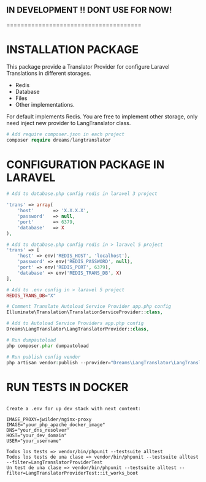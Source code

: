 ## IN DEVELOPMENT !! DONT USE FOR NOW!
======================================


# INSTALLATION PACKAGE

This package provide a Translator Provider for configure Laravel Translations in different storages.

* Redis
* Database
* Files
* Other implementations.

For default implements Redis. You are free to implement other storage, only need inject new provider to LangTranslator class.

```php
# Add require composer.json in each project
composer require dreams/langtranslator
```

# CONFIGURATION PACKAGE IN LARAVEL

```php
# Add to database.php config redis in laravel 3 project

'trans' => array(
    'host'       => 'X.X.X.X',
    'password'   => null,
    'port'       => 6379,
    'database'   => X
),

# Add to database.php config redis in > laravel 5 project
'trans' => [
    'host' => env('REDIS_HOST', 'localhost'),
    'password' => env('REDIS_PASSWORD', null),
    'port' => env('REDIS_PORT', 6379),
    'database' => env('REDIS_TRANS_DB', X)
],

# Add to .env config in > laravel 5 project
REDIS_TRANS_DB="X"

# Comment Translate Autoload Service Provider app.php config
Illuminate\Translation\TranslationServiceProvider::class,

# Add to Autoload Service Providers app.php config
Dreams\LangTranslator\LangTranslatorProvider::class, 

# Run dumpautoload
php composer.phar dumpautoload

# Run publish config vendor
php artisan vendor:publish --provider="Dreams\LangTranslator\LangTranslatorProvider"
```

# RUN TESTS IN DOCKER
```

Create a .env for up dev stack with next content:

IMAGE_PROXY=jwilder/nginx-proxy
IMAGE="your_php_apache_docker_image"
DNS="your_dns_resolver"
HOST="your_dev_domain"
USER="your_username"

Todos los tests => vendor/bin/phpunit --testsuite alltest
Todos los tests de una clase => vendor/bin/phpunit --testsuite alltest --filter=LangTranslatorProviderTest
Un test de una clase => vendor/bin/phpunit --testsuite alltest --filter=LangTranslatorProviderTest::it_works_boot
```
